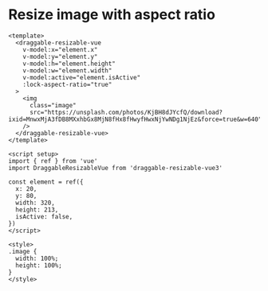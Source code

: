 # Resize image with aspect ratio

<div class="example-container">
  <ClientOnly>  
      <ResizeImageAspectRatio />
  </ClientOnly>
</div>

```vue
<template>
  <draggable-resizable-vue
    v-model:x="element.x"
    v-model:y="element.y"
    v-model:h="element.height"
    v-model:w="element.width"
    v-model:active="element.isActive"
    :lock-aspect-ratio="true"
  >
    <img
      class="image"
      src="https://unsplash.com/photos/KjBH8dJYcfQ/download?ixid=MnwxMjA3fDB8MXxhbGx8MjN8fHx8fHwyfHwxNjYwNDg1NjEz&force=true&w=640"
    />
  </draggable-resizable-vue>
</template>

<script setup>
import { ref } from 'vue'
import DraggableResizableVue from 'draggable-resizable-vue3'

const element = ref({
  x: 20,
  y: 80,
  width: 320,
  height: 213,
  isActive: false,
})
</script>

<style>
.image {
  width: 100%;
  height: 100%;
}
</style>

```
